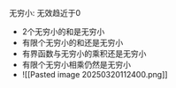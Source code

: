 无穷小: 无效趋近于0
+ 2个无穷小的和是无穷小
+ 有限个无穷小的和还是无穷小 
+ 有界函数与无穷小的乘积还是无穷小
+ 有限个无穷小相乘仍然是无穷小
+ ![[Pasted image 20250320112400.png]]